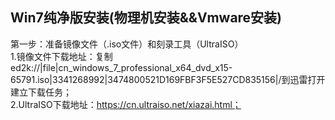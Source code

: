 ## Win7纯净版安装(物理机安装&&Vmware安装)
第一步：准备镜像文件（.iso文件）和刻录工具（UltraISO）  
      1.镜像文件下载地址：复制ed2k://|file|cn_windows_7_professional_x64_dvd_x15-65791.iso|3341268992|3474800521D169FBF3F5E527CD835156|/到迅雷打开建立下载任务；  
      2.UltraISO下载地址：https://cn.ultraiso.net/xiazai.html；  
